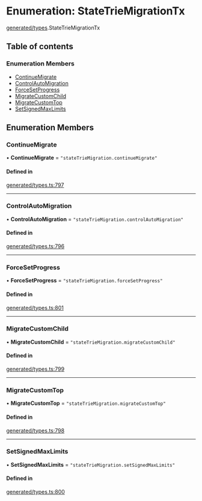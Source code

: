 # Enumeration: StateTrieMigrationTx

[generated/types](../wiki/generated.types).StateTrieMigrationTx

## Table of contents

### Enumeration Members

- [ContinueMigrate](../wiki/generated.types.StateTrieMigrationTx#continuemigrate)
- [ControlAutoMigration](../wiki/generated.types.StateTrieMigrationTx#controlautomigration)
- [ForceSetProgress](../wiki/generated.types.StateTrieMigrationTx#forcesetprogress)
- [MigrateCustomChild](../wiki/generated.types.StateTrieMigrationTx#migratecustomchild)
- [MigrateCustomTop](../wiki/generated.types.StateTrieMigrationTx#migratecustomtop)
- [SetSignedMaxLimits](../wiki/generated.types.StateTrieMigrationTx#setsignedmaxlimits)

## Enumeration Members

### ContinueMigrate

• **ContinueMigrate** = ``"stateTrieMigration.continueMigrate"``

#### Defined in

[generated/types.ts:797](https://github.com/PolymeshAssociation/polymesh-sdk/blob/88db4a91/src/generated/types.ts#L797)

___

### ControlAutoMigration

• **ControlAutoMigration** = ``"stateTrieMigration.controlAutoMigration"``

#### Defined in

[generated/types.ts:796](https://github.com/PolymeshAssociation/polymesh-sdk/blob/88db4a91/src/generated/types.ts#L796)

___

### ForceSetProgress

• **ForceSetProgress** = ``"stateTrieMigration.forceSetProgress"``

#### Defined in

[generated/types.ts:801](https://github.com/PolymeshAssociation/polymesh-sdk/blob/88db4a91/src/generated/types.ts#L801)

___

### MigrateCustomChild

• **MigrateCustomChild** = ``"stateTrieMigration.migrateCustomChild"``

#### Defined in

[generated/types.ts:799](https://github.com/PolymeshAssociation/polymesh-sdk/blob/88db4a91/src/generated/types.ts#L799)

___

### MigrateCustomTop

• **MigrateCustomTop** = ``"stateTrieMigration.migrateCustomTop"``

#### Defined in

[generated/types.ts:798](https://github.com/PolymeshAssociation/polymesh-sdk/blob/88db4a91/src/generated/types.ts#L798)

___

### SetSignedMaxLimits

• **SetSignedMaxLimits** = ``"stateTrieMigration.setSignedMaxLimits"``

#### Defined in

[generated/types.ts:800](https://github.com/PolymeshAssociation/polymesh-sdk/blob/88db4a91/src/generated/types.ts#L800)

